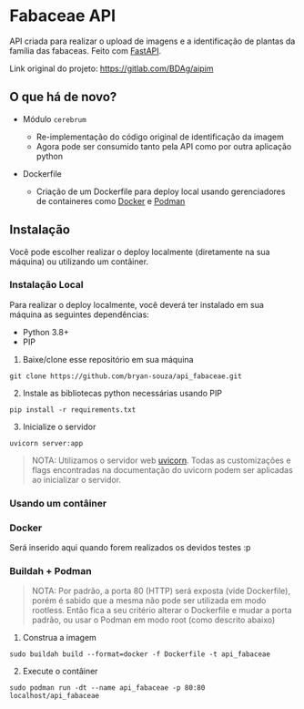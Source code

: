 # Fabaceae API

API criada para realizar o upload de imagens e a identificação de plantas da família das fabaceas. Feito com [FastAPI](https://fastapi.tiangolo.com).

Link original do projeto: https://gitlab.com/BDAg/aipim

## O que há de novo?

* Módulo `cerebrum`
    * Re-implementação do código original de identificação da imagem
    * Agora pode ser consumido tanto pela API como por outra aplicação python

* Dockerfile
    * Criação de um Dockerfile para deploy local usando gerenciadores de containeres como [Docker](https://docker.com) e [Podman](https://podman.io)

## Instalação

Você pode escolher realizar o deploy localmente (diretamente na sua máquina) ou utilizando um contâiner.

### Instalação Local

Para realizar o deploy localmente, você deverá ter instalado em sua máquina as seguintes dependências:

* Python 3.8+
* PIP

1. Baixe/clone esse repositório em sua máquina

``` git clone https://github.com/bryan-souza/api_fabaceae.git ```

2. Instale as bibliotecas python necessárias usando PIP

``` pip install -r requirements.txt ```

3. Inicialize o servidor

``` uvicorn server:app ```

> NOTA: Utilizamos o servidor web [uvicorn](https://uvicorn.org). Todas as customizações e flags encontradas na documentação do uvicorn podem ser aplicadas ao inicializar o servidor.

### Usando um contâiner

### Docker

Será inserido aqui quando forem realizados os devidos testes :p

### Buildah + Podman

> NOTA: Por padrão, a porta 80 (HTTP) será exposta (vide Dockerfile), porém é sabido que a mesma não pode ser utilizada em modo rootless. Então fica a seu critério alterar o Dockerfile e mudar a porta padrão, ou usar o Podman em modo root (como descrito abaixo)

1. Construa a imagem

``` sudo buildah build --format=docker -f Dockerfile -t api_fabaceae ```

2. Execute o contâiner

``` sudo podman run -dt --name api_fabaceae -p 80:80 localhost/api_fabaceae ```

